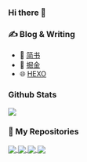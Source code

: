 ### Hi there 👋

### ✍️ Blog & Writing
- 📙 [简书](https://www.jianshu.com/u/63445e24e8bf)
- 🌟 [掘金](https://juejin.cn/user/3755587450186296)
- 🌐 [HEXO](http://blogwenbo.com/)

### Github Stats
<img src="https://github-readme-stats.vercel.app/api?username=GKWenBo&count_private=true&show_icons=true&theme=gruvbox"/>

### 🔨 My Repositories
<a href="https://github.com/GKWenBo/WBCollectOCThirdLib">
  <img align="center" src="https://github-readme-stats.vercel.app/api/pin/?username=GKWenBo&repo=WBCollectOCThirdLib&title_color=ffffff&text_color=c9cacc&icon_color=2bbc8a&bg_color=1d1f21" />
</a>

<a href="https://github.com/GKWenBo/WBCollectSwfitThirdLib">
  <img align="center" src="https://github-readme-stats.vercel.app/api/pin/?username=GKWenBo&repo=WBCollectSwfitThirdLib&title_color=ffffff&text_color=c9cacc&icon_color=2bbc8a&bg_color=1d1f21" />
</a>

<a href="https://github.com/GKWenBo/MAC-UtilitySoftwoare">
  <img align="center" src="https://github-readme-stats.vercel.app/api/pin/?username=GKWenBo&repo=MAC-UtilitySoftwoare&title_color=ffffff&text_color=c9cacc&icon_color=2bbc8a&bg_color=1d1f21" />
</a>

<a href="https://github.com/GKWenBo/WBCategoryKit">
  <img align="center" src="https://github-readme-stats.vercel.app/api/pin/?username=GKWenBo&repo=WBCategoryKit&title_color=ffffff&text_color=c9cacc&icon_color=2bbc8a&bg_color=1d1f21" />
</a>
